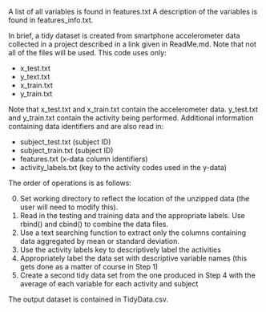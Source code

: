 A list of all variables is found in features.txt
A description of the variables is found in features_info.txt.

In brief, a tidy dataset is created from smartphone accelerometer data collected in a project described in a link given in ReadMe.md.  Note that not all of the files will be used. This code uses only:
+ x_test.txt
+ y_text.txt
+ x_train.txt
+ y_train.txt

Note that x_test.txt and x_train.txt contain the accelerometer data. y_test.txt and y_train.txt contain the activity being performed.  Additional information containing data identifiers and are also read in:
+ subject_test.txt (subject ID)
+ subject_train.txt (subject ID)
+ features.txt (x-data column identifiers)
+ activity_labels.txt (key to the activity codes used in the y-data)


The order of operations is as follows:

0.  Set working directory to reflect the location of the unzipped data (the user will need to modify this).
1.  Read in the testing and training data and the appropriate labels.  Use rbind() and cbind() to combine the data files. 
2.  Use a text searching function to extract only the columns containing data aggregated by mean or standard deviation.
3.  Use the activity labels key to descriptively label the activities
4.  Appropriately label the data set with descriptive variable names (this gets done as a matter of course in Step 1)
5.  Create a second tidy data set from the one produced in Step 4 with the average of each variable for each activity and subject 



The output dataset is contained in TidyData.csv.

